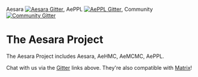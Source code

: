 Aesara [![Aesara Gitter](https://badges.gitter.im/aesara-devs/aesara.svg)](https://gitter.im/aesara-devs/aesara?utm_source=badge&utm_medium=badge&utm_campaign=pr-badge),
AePPL [![AePPL Gitter](https://badges.gitter.im/aesara-devs/aeppl.svg)](https://gitter.im/aesara-devs/aeppl?utm_source=badge&utm_medium=badge&utm_campaign=pr-badge),
Community [![Community Gitter](https://badges.gitter.im/aesara-devs/community.svg)](https://gitter.im/aesara-devs/community?utm_source=badge&utm_medium=badge&utm_campaign=pr-badge)

# The Aesara Project

The Aesara Project includes Aesara, AeHMC, AeMCMC, AePPL.

Chat with us via the [Gitter](gitter.im) links above.  They're also compatible with [Matrix](https://matrix.org/)!
